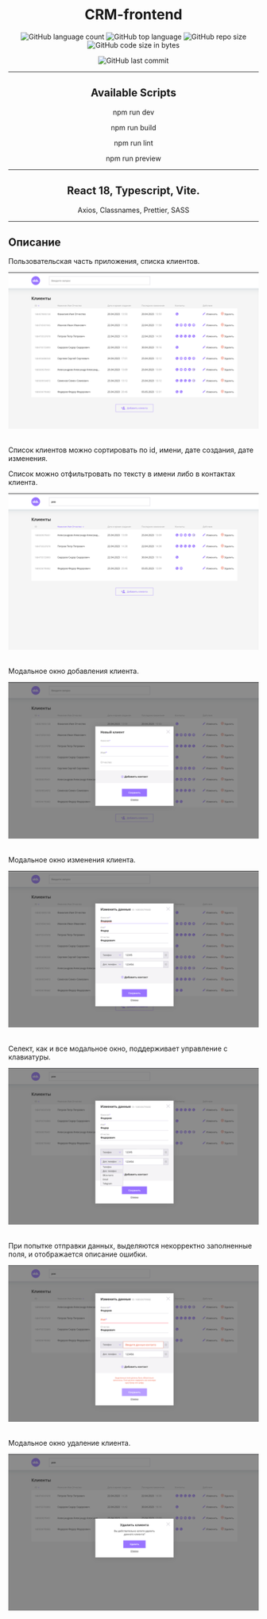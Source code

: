 <h1 align="center">CRM-frontend</h1>

<div align="center">

![GitHub language count](https://img.shields.io/github/languages/count/Sergey-Maxim0v/CRM-frontend)
![GitHub top language](https://img.shields.io/github/languages/top/Sergey-Maxim0v/CRM-frontend)
![GitHub repo size](https://img.shields.io/github/repo-size/Sergey-Maxim0v/CRM-frontend)
![GitHub code size in bytes](https://img.shields.io/github/languages/code-size/Sergey-Maxim0v/CRM-frontend)

![GitHub last commit](https://img.shields.io/github/last-commit/Sergey-Maxim0v/CRM-frontend)
</div>

---
<h2 align="center">Available Scripts</h2>

<p align="center">
npm run dev
</p>

<p align="center">
npm run build
</p>

<p align="center">
npm run lint
</p>

<p align="center">
npm run preview
</p>

---
<h2 align="center">React 18, Typescript, Vite.</h2>

<p align="center">
Axios, Classnames, Prettier, SASS 
</p>

---
Описание
---

Пользовательская часть приложения, списка клиентов.

<div style="text-align: center;">
<img src="src/assets/images/app.png" alt="">
</div>

<br/>

Список клиентов можно сортировать по id, имени, дате создания, дате изменения.

Список можно отфильтровать по тексту в имени либо в контактах клиента.

<div style="text-align: center;">
<img src="src/assets/images/filter-sort.png" alt="">
</div>

<br/>

Модальное окно добавления клиента.

<div style="text-align: center;">
<img src="src/assets/images/modal-add.png" alt="">
</div>

<br/>

Модальное окно изменения клиента.

<div style="text-align: center;">
<img src="src/assets/images/modal-update.png" alt="">
</div>

<br/>

Селект, как и все модальное окно, поддерживает управление с клавиатуры.

<div style="text-align: center;">
<img src="src/assets/images/select.png" alt="">
</div>

<br/>

При попытке отправки данных, выделяются некорректно заполненные поля, и отображается описание ошибки.

<div style="text-align: center;">
<img src="src/assets/images/modal-error.png" alt="">
</div>

<br/>

Модальное окно удаление клиента.

<div style="text-align: center;">
<img src="src/assets/images/modal-delete.png" alt="">
</div>

